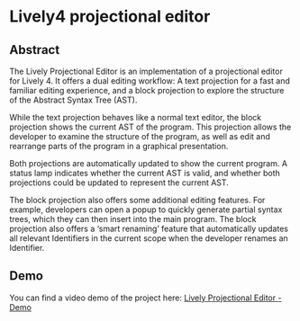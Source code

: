 # Lively4 projectional editor

## Abstract

The Lively Projectional Editor is an implementation of a projectional editor for Lively 4. It offers a dual editing workflow: A text projection for a fast and familiar editing experience, and a block projection to explore the structure of the Abstract Syntax Tree (AST). 

While the text projection behaves like a normal text editor, the block projection shows the current AST of the program. This projection allows the developer to examine the structure of the program, as well as edit and rearrange parts of the program in a graphical presentation. 

Both projections are automatically updated to show the current program. A status lamp indicates whether the current AST is valid, and whether both projections could be updated to represent the current AST.

The block projection also offers some additional editing features. For example, developers can open a popup to quickly generate partial syntax trees, which they can then insert into the main program. The block projection also offers a ‘smart renaming’ feature that automatically updates all relevant Identifiers in the current scope when the developer renames an Identifier. 

## Demo

You can find a video demo of the project here: [Lively Projectional Editor - Demo](https://youtu.be/c0T0ajQehLY)